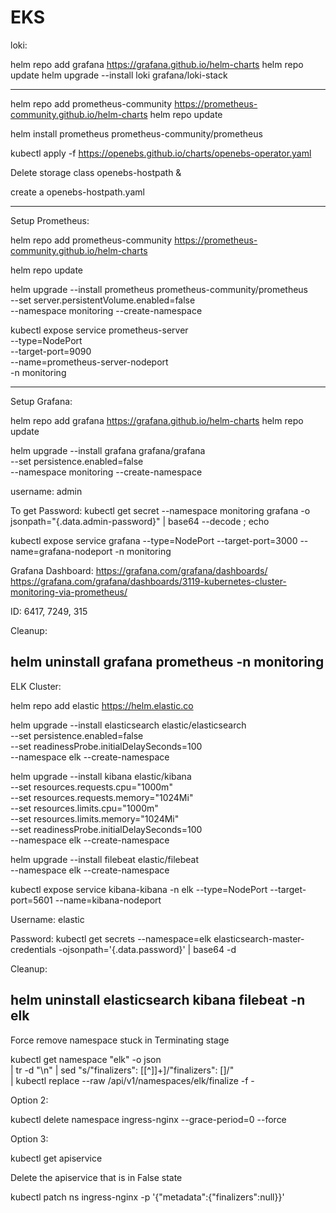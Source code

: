 # EKS

loki:

helm repo add grafana https://grafana.github.io/helm-charts
helm repo update
helm upgrade --install loki grafana/loki-stack

-------------------------------------------

helm repo add prometheus-community https://prometheus-community.github.io/helm-charts
helm repo update
 
helm install prometheus prometheus-community/prometheus


kubectl apply -f https://openebs.github.io/charts/openebs-operator.yaml

Delete storage class openebs-hostpath & 

create a openebs-hostpath.yaml

-------------------------------------

Setup Prometheus:

helm repo add prometheus-community https://prometheus-community.github.io/helm-charts

helm repo update

helm upgrade --install prometheus prometheus-community/prometheus \
    --set server.persistentVolume.enabled=false \
    --namespace monitoring --create-namespace

kubectl expose service prometheus-server \
    --type=NodePort \
    --target-port=9090 \
    --name=prometheus-server-nodeport \
    -n monitoring

----------------------------------------------------------------------------------------------------------
Setup Grafana:

helm repo add grafana https://grafana.github.io/helm-charts
helm repo update

helm upgrade --install grafana grafana/grafana \
    --set persistence.enabled=false \
    --namespace monitoring --create-namespace

username: admin

To get Password:
kubectl get secret --namespace monitoring grafana -o jsonpath="{.data.admin-password}" | base64 --decode ; echo

kubectl expose service grafana --type=NodePort --target-port=3000 --name=grafana-nodeport -n monitoring

Grafana Dashboard:
https://grafana.com/grafana/dashboards/
https://grafana.com/grafana/dashboards/3119-kubernetes-cluster-monitoring-via-prometheus/

ID: 6417, 7249, 315

Cleanup:

helm uninstall grafana prometheus -n monitoring
----------------------------------------------------------------------------------------------------------
ELK Cluster:

helm repo add elastic https://helm.elastic.co

helm upgrade --install elasticsearch elastic/elasticsearch \
    --set persistence.enabled=false  \
    --set readinessProbe.initialDelaySeconds=100 \
    --namespace elk --create-namespace

helm upgrade --install kibana elastic/kibana \
    --set resources.requests.cpu="1000m" \
    --set resources.requests.memory="1024Mi" \
    --set resources.limits.cpu="1000m" \
    --set resources.limits.memory="1024Mi" \
    --set readinessProbe.initialDelaySeconds=100 \
    --namespace elk --create-namespace

helm upgrade --install filebeat elastic/filebeat \
    --namespace elk --create-namespace

kubectl expose service kibana-kibana -n elk --type=NodePort --target-port=5601 --name=kibana-nodeport

Username: elastic

Password:
kubectl get secrets --namespace=elk elasticsearch-master-credentials -ojsonpath='{.data.password}' | base64 -d

Cleanup:

helm uninstall elasticsearch kibana filebeat -n elk
----------------------------------------------------------------------------------------------------------
Force remove namespace stuck in Terminating stage

kubectl get namespace "elk" -o json \
  | tr -d "\n" | sed "s/\"finalizers\": \[[^]]\+\]/\"finalizers\": []/" \
  | kubectl replace --raw /api/v1/namespaces/elk/finalize -f -

Option 2:

kubectl delete namespace ingress-nginx --grace-period=0 --force

Option 3:

kubectl get apiservice 

Delete the apiservice that is in False state

kubectl patch ns ingress-nginx -p '{"metadata":{"finalizers":null}}'



 
